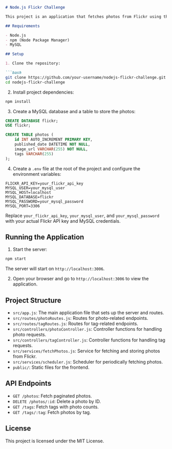 

```markdown
# Node.js Flickr Challenge

This project is an application that fetches photos from Flickr using the Flickr API and stores them in a MySQL database. The application allows viewing, filtering by tags, and deleting photos through a web interface.

## Requirements

- Node.js
- npm (Node Package Manager)
- MySQL

## Setup

1. Clone the repository:

```bash
git clone https://github.com/your-username/nodejs-flickr-challenge.git
cd nodejs-flickr-challenge
```

2. Install project dependencies:

```bash
npm install
```

3. Create a MySQL database and a table to store the photos:

```sql
CREATE DATABASE flickr;
USE flickr;

CREATE TABLE photos (
    id INT AUTO_INCREMENT PRIMARY KEY,
    published_date DATETIME NOT NULL,
    image_url VARCHAR(255) NOT NULL,
    tags VARCHAR(255)
);
```

4. Create a `.env` file at the root of the project and configure the environment variables:

```
FLICKR_API_KEY=your_flickr_api_key
MYSQL_USER=your_mysql_user
MYSQL_HOST=localhost
MYSQL_DATABASE=flickr
MYSQL_PASSWORD=your_mysql_password
MYSQL_PORT=3306
```

Replace `your_flickr_api_key`, `your_mysql_user`, and `your_mysql_password` with your actual Flickr API key and MySQL credentials.

## Running the Application

1. Start the server:

```bash
npm start
```

The server will start on `http://localhost:3006`.

2. Open your browser and go to `http://localhost:3006` to view the application.

## Project Structure

- `src/app.js`: The main application file that sets up the server and routes.
- `src/routes/photoRoutes.js`: Routes for photo-related endpoints.
- `src/routes/tagRoutes.js`: Routes for tag-related endpoints.
- `src/controllers/photoController.js`: Controller functions for handling photo requests.
- `src/controllers/tagController.js`: Controller functions for handling tag requests.
- `src/services/fetchPhotos.js`: Service for fetching and storing photos from Flickr.
- `src/services/scheduler.js`: Scheduler for periodically fetching photos.
- `public/`: Static files for the frontend.

## API Endpoints

- `GET /photos`: Fetch paginated photos.
- `DELETE /photos/:id`: Delete a photo by ID.
- `GET /tags`: Fetch tags with photo counts.
- `GET /tags/:tag`: Fetch photos by tag.

## License

This project is licensed under the MIT License.
```

